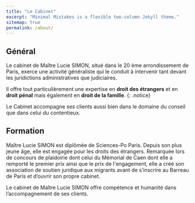 ```yaml
---
title: "Le Cabinet"
excerpt: "Minimal Mistakes is a flexible two-column Jekyll theme."
sitemap: true
permalink: /about/
---
```


## Général

Le cabinet de Maître Lucie SIMON, situé dans le 20 ème arrondissement de Paris, exerce une
activité généraliste qui le conduit à intervenir tant devant les juridictions administratives
que judiciaires.

Il offre tout particulièrement une expertise en **droit des étrangers** et en **droit pénal** mais également
en **droit de la famille**.
{: .notice}

Le Cabinet accompagne ses clients aussi bien dans le domaine du conseil que dans celui du
contentieux.

## Formation

Maître Lucie SIMON est diplômée de Sciences-Po Paris.
Depuis son plus jeune âge, elle est engagée pour les droits des étrangers. Remarquée lors de
concours de plaidoirie dont celui du Mémorial de Caen dont elle a remporté le premier prix ainsi que le prix de l'engagement, elle a créé son association de soutien juridique aux migrants avant de s’inscrire au Barreau de Paris et d’ouvrir son propre cabinet.

Le cabinet de Maître Lucie SIMON offre compétence et humanité dans l’accompagnement de ses clients.
